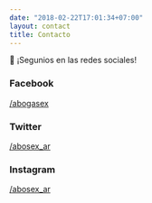 ```yaml
---
date: "2018-02-22T17:01:34+07:00"
layout: contact
title: Contacto
---
```


:link: ¡Segunios en las redes sociales!

### Facebook 

[/abogasex]("https://www.facebook.com/abogasex/")

### Twitter

[/abosex_ar]("https://twitter.com/abosex_ar") 

### Instagram  

[/abosex_ar]("https://www.instagram.com/abosex_ar/") 
